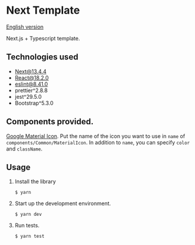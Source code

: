 # Next Template

[English version](https://github.com/piny940/next-template/blob/main/README.en.md)

Next.js + Typescript template.

## Technologies used

- Next@13.4.4
- React@18.2.0
- eslint@8.41.0
- prettier^2.8.8
- jest^29.5.0
- Bootstrap^5.3.0

## Components provided.

[Google Material Icon](https://fonts.google.com/icons).
Put the name of the icon you want to use in `name` of `components/Common/MaterialIcon`.
In addition to `name`, you can specify `color` and `className`.

## Usage

1. Install the library

   `$ yarn`

2. Start up the development environment.

   `$ yarn dev`

3. Run tests.

   `$ yarn test`
